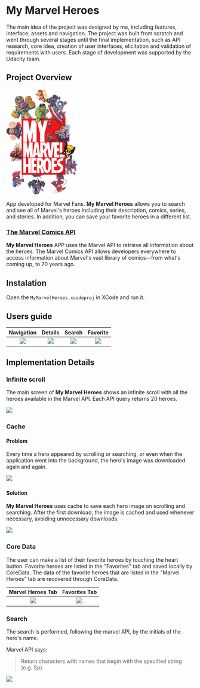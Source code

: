 # My Marvel Heroes

The main idea of the project was designed by me, including features, interface, assets and navigation. The project was built from scratch and went through several stages until the final implementation, such as API research, core idea, creation of user interfaces, elicitation and validation of requirements with users. Each stage of development was supported by the Udacity team.

## Project Overview

<img src="readme-assets/marvelheroes.png" width=200 />

App developed for Marvel Fans. **My Marvel Heroes** allows you to search and see all of Marvel's heroes including their description, comics, series, and stories. In addition, you can save your favorite heroes in a different list.

### [The Marvel Comics API](https://developer.marvel.com/)

**My Marvel Heroes** APP uses the Marvel API to retrieve all information about the heroes. The Marvel Comics API allows developers everywhere to access information about Marvel's vast library of comics—from what's coming up, to 70 years ago.

## Instalation
Open the `MyMarvelHeroes.xcodeproj` in XCode and run it.

## Users guide

Navigation | Details | Search | Favorite
:-:|:-:|:-:|:-:
<img src="readme-assets/nav.gif" width=200 />  |  <img src="readme-assets/details.gif" width=200 /> | <img src="readme-assets/search.gif" width=200 /> | <img src="readme-assets/fav.gif" width=200 /> 

## Implementation Details

### Infinite scroll
The main screen of **My Marvel Heroes** shows an infinite scroll with all the heroes available in the Marvel API. Each API query returns 20 heroes.

<img src="readme-assets/infinite_scroll.gif" width=200 />

### Cache
#### Problem
Every time a hero appeared by scrolling or searching, or even when the application went into the background, the hero's image was downloaded again and again.

<img src="readme-assets/without_cache.gif" width=200 />

#### Solution
**My Marvel Heroes** uses cache to save each hero image on scrolling and searching. After the first download, the image is cached and used whenever necessary, avoiding unnecessary downloads.

<img src="readme-assets/cache.gif" width=200 />

### Core Data
The user can make a list of their favorite heroes by touching the heart button. Favorite heroes are listed in the "Favorites" tab and saved locally by CoreData. The data of the favorite heroes that are listed in the "Marvel Heroes" tab are recovered through CoreData.

Marvel Heroes Tab | Favorites Tab
:-:|:-:
<img src="readme-assets/coredata.gif" width=200 /> | <img src="readme-assets/myheroes.gif" width=200 />

### Search

The search is performed, following the marvel API, by the initials of the hero's name.

Marvel API says:
> Return characters with names that begin with the specified string (e.g. Sp).

<img src="readme-assets/search.gif" width=200 />

